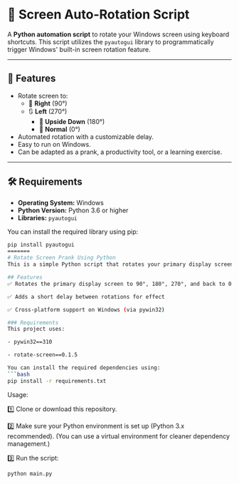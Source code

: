 # 📂 Screen Auto-Rotation Script

A **Python automation script** to rotate your Windows screen using keyboard shortcuts. This script utilizes the `pyautogui` library to programmatically trigger Windows' built-in screen rotation feature.

---

## 🚀 Features

* Rotate screen to:
  * 🔄 **Right** (90°)
  * 🔃 **Left** (270°)
    * 🔁 **Upside Down** (180°)
    * 🔼 **Normal** (0°)
* Automated rotation with a customizable delay.
* Easy to run on Windows.
* Can be adapted as a prank, a productivity tool, or a learning exercise.

---

## 🛠️ Requirements

* **Operating System:** Windows
* **Python Version:** Python 3.6 or higher
* **Libraries:** `pyautogui`

You can install the required library using pip:

```bash
pip install pyautogui
=======
# Rotate Screen Prank Using Python
This is a simple Python script that rotates your primary display screen in steps (90°, 180°, 270°) and then returns it to normal (0°). It can be used as a harmless prank on friends or colleagues.

## Features
✅ Rotates the primary display screen to 90°, 180°, 270°, and back to 0°

✅ Adds a short delay between rotations for effect

✅ Cross-platform support on Windows (via pywin32)

### Requirements
This project uses:

- pywin32==310

- rotate-screen==0.1.5

You can install the required dependencies using:
```bash
pip install -r requirements.txt
```

Usage:

1️⃣ Clone or download this repository.

2️⃣ Make sure your Python environment is set up (Python 3.x recommended).
(You can use a virtual environment for cleaner dependency management.)

3️⃣ Run the script:

```bash
python main.py
```
